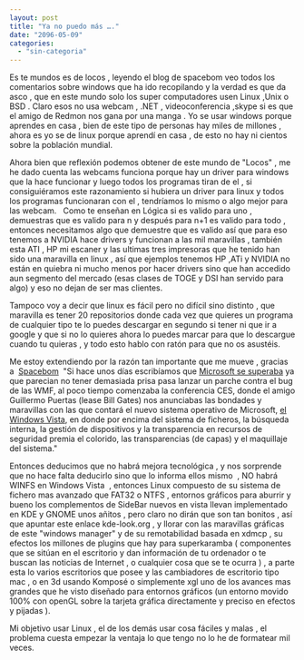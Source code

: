 ```yaml
---
layout: post
title: "Ya no puedo más …."
date: "2096-05-09"
categories: 
  - "sin-categoria"
---
```


Es te mundos es de locos , leyendo el blog de spacebom veo todos los comentarios sobre windows que ha ido recopilando y la verdad es que da asco , que en este mundo solo los super computadores usen Linux ,Unix o BSD . Claro esos no usa webcam , .NET , videoconferencia ,skype si es que el amigo de Redmon nos gana por una manga . Yo se usar windows porque aprendes en casa , bien de este tipo de personas hay miles de millones , ahora es yo se de linux porque aprendí en casa , de esto no hay ni cientos sobre la población mundial.

Ahora bien que reflexión podemos obtener de este mundo de "Locos" , me he dado cuenta las webcams funciona porque hay un driver para windows que la hace funcionar y luego todos los programas tiran de el , si consiguiéramos este razonamiento si hubiera un driver para linux y todos los programas funcionaran con el , tendríamos lo mismo o algo mejor para las webcam.   Como te enseñan en Lógica si es valido para uno , demuestras que es valido para n y después para n+1 es valido para todo , entonces necesitamos algo que demuestre que es valido así que para eso tenemos a NVIDIA hace drivers y funcionan a las mil maravillas , también esta ATI , HP mi escaner y las ultimas tres impresoras que he tenido han sido una maravilla en linux , así que ejemplos tenemos HP ,ATi y NVIDIA no están en quiebra ni mucho menos por hacer drivers sino que han accedido aun segmento del mercado (esas clases de TOGE y DSI han servido para algo) y eso no dejan de ser mas clientes. 

Tampoco voy a decir que linux es fácil pero no difícil sino distinto , que maravilla es tener 20 repositorios donde cada vez que quieres un programa de cualquier tipo te lo puedes descargar en segundo si tener ni que ir a google y que si no lo quieres ahora lo puedes marcar para que lo descargue cuando tu quieras , y todo esto hablo con ratón para que no os asustéis.

Me estoy extendiendo por la razón tan importante que me mueve , gracias a  [Spacebom](https://blog.spacebom.com/)  "Si hace unos días escribíamos que [Microsoft se superaba](https://blog.spacebom.com/04/del/01/del/2006-microsoft-se-supera/) ya que parecian no tener demasiada prisa pasa lanzar un parche contra el bug de las WMF, al poco tiempo comenzaba la conferencia CES, donde el amigo Guillermo Puertas (lease Bill Gates) nos anunciabas las bondades y maravillas con las que contará el nuevo sistema operativo de Microsoft, [el Windows Vista](https://blog.spacebom.com/05/del/01/del/2006-windows-vista-de-mac-a-linux/), en donde por encima del sistema de ficheros, la búsqueda interna, la gestión de dispositivos y la transparencia en recursos de seguridad premia el colorido, las transparencias (de capas) y el maquillaje del sistema."

Entonces deducimos que no habrá mejora tecnológica , y nos sorprende que no hace falta deducirlo sino que lo informa ellos mismo  , NO habrá WINFS en Windows Vista  , entonces Linux compuesto de su sistema de fichero mas avanzado que FAT32 o NTFS , entornos gráficos para aburrir y bueno los complementos de SideBar nuevos en vista llevan implementado en KDE y GNOME unos añitos , pero claro no dirán que son tan bonitos , así que apuntar este enlace kde-look.org , y llorar con las maravillas gráficas de este "windows manager" y de su remotabilidad basada en xdmcp , su efectos los millones de plugins que hay para superkaramba ( componentes que se sitúan en el escritorio y dan información de tu ordenador o te buscan las noticias de Internet , o cualquier cosa que se te ocurra ) , a parte esta lo varios escritorios que posee y las cambiadores de escritorio tipo mac , o en 3d usando Komposé o simplemente xgl uno de los avances mas grandes que he visto diseñado para entornos gráficos (un entorno movido 100% con openGL sobre la tarjeta gráfica directamente y preciso en efectos y pijadas ).

Mi objetivo usar Linux , el de los demás usar cosa fáciles y malas , el problema cuesta empezar la ventaja lo que tengo no lo he de formatear mil veces.
